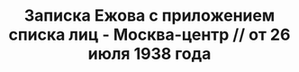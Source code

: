 ---
title: Записка Ежова с приложением списка лиц - Москва-центр // от 26 июля 1938 года
description: РГАСПИ, ф.17, оп.171, дело 417, лист 210
images:
- /disk/pictures/v09/17-171-417-210.jpg
- /disk/pictures/v09/17-171-417-211.jpg
- /disk/pictures/v09/17-171-417-212.jpg
- /disk/pictures/v09/17-171-417-213.jpg
- /disk/pictures/v09/17-171-417-214.jpg
- /disk/pictures/v09/17-171-417-215.jpg
---